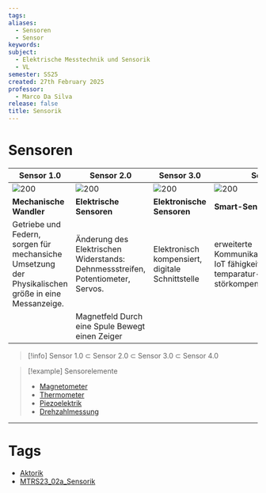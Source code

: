 ```yaml
---
tags: 
aliases:
  - Sensoren
  - Sensor
keywords: 
subject:
  - Elektrische Messtechnik und Sensorik
  - VL
semester: SS25
created: 27th February 2025
professor:
  - Marco Da Silva
release: false
title: Sensorik
---
```

 
# Sensoren

| Sensor 1.0                                                                                          | Sensor 2.0                                                                         | Sensor 3.0                                         | Sensor 4.0                                                                                                  |
| --------------------------------------------------------------------------------------------------- | ---------------------------------------------------------------------------------- | -------------------------------------------------- | ----------------------------------------------------------------------------------------------------------- |
| ![200](assets/sensor1_0.png)                                                                        | ![200](assets/Pasted%20image%2020250305140418.png)                                 | ![200](assets/Pasted%20image%2020250305140454.png) | ![200](assets/Pasted%20image%2020250305140536.png)                                                          |
| **Mechanische Wandler<br>**                                                                             | **Elektrische Sensoren**                                                               | **Elektronische Sensoren**                             | **Smart-Sensors**                                                                                               |
| Getriebe und Federn, sorgen für mechansiche Umsetzung der Physikalischen größe in eine Messanzeige. | Änderung des Elektrischen Widerstands:<br>Dehnmessstreifen, Potentiometer, Servos. | Elektronisch kompensiert, digitale Schnittstelle   | erweiterte Kommunikationsmöglichkeiten, IoT fähigkeiten, adaptive temparatur- alterung und störkompensation |
|                                                                                                     | Magnetfeld Durch eine Spule Bewegt einen Zeiger                                    |                                                    |                                                                                                             |

> [!info] Sensor 1.0 $\subset$ Sensor 2.0 $\subset$ Sensor 3.0 $\subset$ Sensor 4.0

> [!example] Sensorelemente
> - [Magnetometer](Magnetometer.md)
> - [Thermometer](Thermometer.md)
> - [Piezoelektrik](Piezoelektrik.md)
> - [Drehzahlmessung](Drehzahlmessung.md)

---

# Tags

- [Aktorik](Aktorik.md)  
- [MTRS23_02a_Sensorik](assets/pdf/MTRS23_02a_Sensorik%201.pdf)
